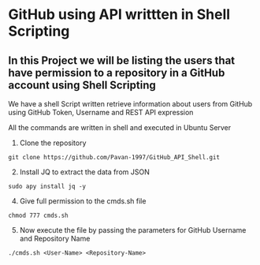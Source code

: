 # GitHub using API writtten in Shell Scripting

## In this Project we will be listing the users that have permission to a repository in a GitHub account using Shell Scripting

We have a shell Script written retrieve information about users from GitHub using GitHub Token, Username and REST API expression
                 
All the commands are written in shell and executed in Ubuntu Server  
  


  
1. Clone the repository

```
git clone https://github.com/Pavan-1997/GitHub_API_Shell.git
```


2. Install JQ to extract the data from JSON

```
sudo apy install jq -y
```


4. Give full permission to the cmds.sh file

```
chmod 777 cmds.sh
```


5. Now execute the file by passing the parameters for GitHub Username and Repository Name

```
./cmds.sh <User-Name> <Repository-Name>
```

 
